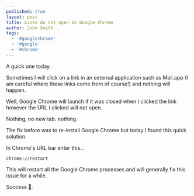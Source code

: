 ```yaml
---
published: true
layout: post
title: Links do not open in Google Chrome
author: John Smith
tags:
  - '#googlechrome'
  - '#google'
  - '#chrome'
---
```

A quick one today.

Sometimes I will click on a link in an external application such as Mail.app (I am careful where these links come from of course!) and nothing will happen. 

Well, Google Chrome will launch if it was closed when I clicked the link however the URL I clicked will not open.  

Nothing, no new tab. nothing.

The fix before was to re-install Google Chrome but today I found this quick solution.

In Chrome's URL bar enter this...

```
chrome://restart
```


This will restart all the Google Chrome processes and will generally fix this issue for a while.

Success 🎉.

